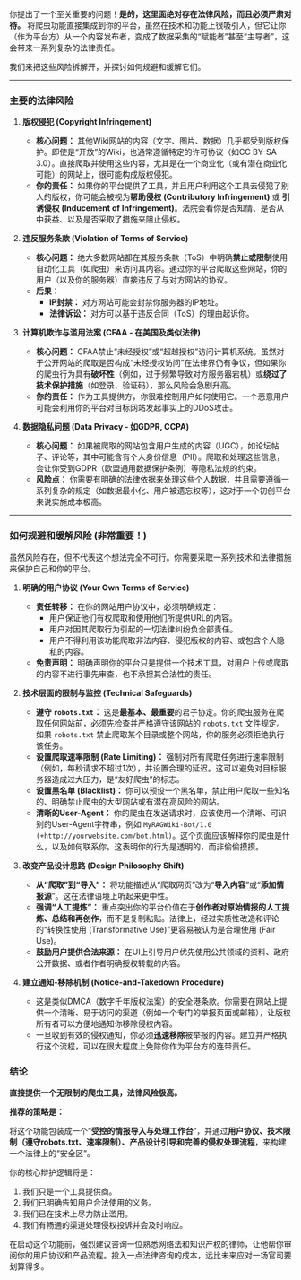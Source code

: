 你提出了一个至关重要的问题！**是的，这里面绝对存在法律风险，而且必须严肃对待。** 将爬虫功能直接集成到你的平台，虽然在技术和功能上很吸引人，但它让你（作为平台方）从一个内容发布者，变成了数据采集的“赋能者”甚至“主导者”，这会带来一系列复杂的法律责任。

我们来把这些风险拆解开，并探讨如何规避和缓解它们。

---

### 主要的法律风险

1.  **版权侵犯 (Copyright Infringement)**
    *   **核心问题：** 其他Wiki网站的内容（文字、图片、数据）几乎都受到版权保护。即使是“开放”的Wiki，也通常遵循特定的许可协议（如CC BY-SA 3.0）。直接爬取并使用这些内容，尤其是在一个商业化（或有潜在商业化可能）的网站上，很可能构成版权侵犯。
    *   **你的责任：** 如果你的平台提供了工具，并且用户利用这个工具去侵犯了别人的版权，你可能会被视为**帮助侵权 (Contributory Infringement)** 或 **引诱侵权 (Inducement of Infringement)**。法院会看你是否知情、是否从中获益、以及是否采取了措施来阻止侵权。

2.  **违反服务条款 (Violation of Terms of Service)**
    *   **核心问题：** 绝大多数网站都在其服务条款（ToS）中明确**禁止或限制**使用自动化工具（如爬虫）来访问其内容。通过你的平台爬取这些网站，你的用户（以及你的服务器）直接违反了与对方网站的协议。
    *   **后果：**
        *   **IP封禁：** 对方网站可能会封禁你服务器的IP地址。
        *   **法律诉讼：** 对方可以基于违反合同（ToS）的理由起诉你。

3.  **计算机欺诈与滥用法案 (CFAA - 在美国及类似法律)**
    *   **核心问题：** CFAA禁止“未经授权”或“超越授权”访问计算机系统。虽然对于公开网站的爬取是否构成“未经授权访问”在法律界仍有争议，但如果你的爬虫行为具有**破坏性**（例如，过于频繁导致对方服务器宕机）或**绕过了技术保护措施**（如登录、验证码），那么风险会急剧升高。
    *   **你的责任：** 作为工具提供方，你很难控制用户如何使用它。一个恶意用户可能会利用你的平台对目标网站发起事实上的DDoS攻击。

4.  **数据隐私问题 (Data Privacy - 如GDPR, CCPA)**
    *   **核心问题：** 如果被爬取的网站包含用户生成的内容（UGC），如论坛帖子、评论等，其中可能含有个人身份信息（PII）。爬取和处理这些信息，会让你受到GDPR（欧盟通用数据保护条例）等隐私法规的约束。
    *   **风险点：** 你需要有明确的法律依据来处理这些个人数据，并且需要遵循一系列复杂的规定（如数据最小化、用户被遗忘权等），这对于一个初创平台来说实施成本极高。

---

### 如何规避和缓解风险 (非常重要！)

虽然风险存在，但不代表这个想法完全不可行。你需要采取一系列技术和法律措施来保护自己和你的平台。

1.  **明确的用户协议 (Your Own Terms of Service)**
    *   **责任转移：** 在你的网站用户协议中，必须明确规定：
        *   用户保证他们有权爬取和使用他们所提供URL的内容。
        *   用户对因其爬取行为引起的一切法律纠纷负全部责任。
        *   用户不得利用该功能爬取非法内容、侵犯版权的内容、或包含个人隐私的内容。
    *   **免责声明：** 明确声明你的平台只是提供一个技术工具，对用户上传或爬取的内容不进行事先审查，也不承担其合法性的责任。

2.  **技术层面的限制与监控 (Technical Safeguards)**
    *   **遵守 `robots.txt`：** 这是**最基本、最重要**的君子协定。你的爬虫服务在爬取任何网站前，必须先检查并严格遵守该网站的 `robots.txt` 文件规定。如果 `robots.txt` 禁止爬取某个目录或整个网站，你的服务必须拒绝执行该任务。
    *   **设置爬取速率限制 (Rate Limiting)：** 强制对所有爬取任务进行速率限制（例如，每秒请求不超过1次），并设置合理的延迟。这可以避免对目标服务器造成过大压力，是“友好爬虫”的标志。
    *   **设置黑名单 (Blacklist)：** 你可以预设一个黑名单，禁止用户爬取一些知名的、明确禁止爬虫的大型网站或有潜在高风险的网站。
    *   **清晰的User-Agent：** 你的爬虫在发送请求时，应该使用一个清晰、可识别的User-Agent字符串，例如 `MyRAGWiki-Bot/1.0 (+http://yourwebsite.com/bot.html)`。这个页面应该解释你的爬虫是什么，以及如何联系你。这表明你的行为是透明的，而非偷偷摸摸。

3.  **改变产品设计思路 (Design Philosophy Shift)**
    *   **从“爬取”到“导入”：** 将功能描述从“爬取网页”改为“**导入内容**”或“**添加情报源**”。这在法律语境上听起来更中性。
    *   **强调“人工提炼”：** 重点突出你的平台价值在于**创作者对原始情报的人工提炼、总结和再创作**，而不是复制粘贴。法律上，经过实质性改造和评论的“转换性使用 (Transformative Use)”更容易被认为是合理使用 (Fair Use)。
    *   **鼓励用户提供合法来源：** 在UI上引导用户优先使用公共领域的资料、政府公开数据、或者作者明确授权转载的内容。

4.  **建立通知-移除机制 (Notice-and-Takedown Procedure)**
    *   这是类似DMCA（数字千年版权法案）的安全港条款。你需要在网站上提供一个清晰、易于访问的渠道（例如一个专门的举报页面或邮箱），让版权所有者可以方便地通知你移除侵权内容。
    *   一旦收到有效的侵权通知，你必须**迅速移除**被举报的内容。建立并严格执行这个流程，可以在很大程度上免除你作为平台方的连带责任。

### 结论

**直接提供一个无限制的爬虫工具，法律风险极高。**

**推荐的策略是：**

将这个功能包装成一个“**受控的情报导入与处理工作台**”，并通过**用户协议、技术限制（遵守robots.txt、速率限制）、产品设计引导和完善的侵权处理流程**，来构建一个法律上的“安全区”。

你的核心辩护逻辑将是：
1.  我们只是一个工具提供商。
2.  我们已明确告知用户合法使用的义务。
3.  我们已在技术上尽力防止滥用。
4.  我们有畅通的渠道处理侵权投诉并会及时响应。

在启动这个功能前，强烈建议咨询一位熟悉网络法和知识产权的律师，让他帮你审阅你的用户协议和产品流程。投入一点法律咨询的成本，远比未来应对一场官司要划算得多。